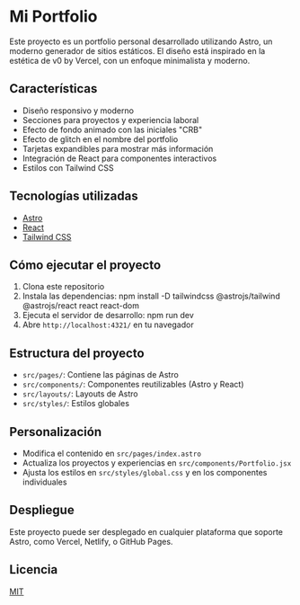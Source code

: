 # Mi Portfolio

Este proyecto es un portfolio personal desarrollado utilizando Astro, un moderno generador de sitios estáticos. El diseño está inspirado en la estética de v0 by Vercel, con un enfoque minimalista y moderno.

## Características

- Diseño responsivo y moderno
- Secciones para proyectos y experiencia laboral
- Efecto de fondo animado con las iniciales "CRB"
- Efecto de glitch en el nombre del portfolio
- Tarjetas expandibles para mostrar más información
- Integración de React para componentes interactivos
- Estilos con Tailwind CSS

## Tecnologías utilizadas

- [Astro](https://astro.build/)
- [React](https://reactjs.org/)
- [Tailwind CSS](https://tailwindcss.com/)

## Cómo ejecutar el proyecto

1. Clona este repositorio
2. Instala las dependencias: npm install -D tailwindcss @astrojs/tailwind @astrojs/react react react-dom
3. Ejecuta el servidor de desarrollo: npm run dev
4. Abre `http://localhost:4321/` en tu navegador

## Estructura del proyecto

- `src/pages/`: Contiene las páginas de Astro
- `src/components/`: Componentes reutilizables (Astro y React)
- `src/layouts/`: Layouts de Astro
- `src/styles/`: Estilos globales

## Personalización

- Modifica el contenido en `src/pages/index.astro`
- Actualiza los proyectos y experiencias en `src/components/Portfolio.jsx`
- Ajusta los estilos en `src/styles/global.css` y en los componentes individuales

## Despliegue

Este proyecto puede ser desplegado en cualquier plataforma que soporte Astro, como Vercel, Netlify, o GitHub Pages.

## Licencia

[MIT](https://choosealicense.com/licenses/mit/)
